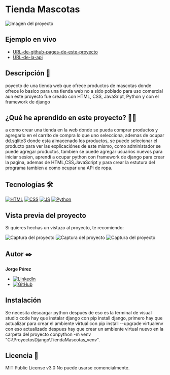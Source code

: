 # Tienda Mascotas
![Imagen del proyecto](https://github.com/eduardofierropro/Portafolio-y-CV/blob/main/IMAGEN-DEL-PROYECTO.jpg?raw=true)

## Ejemplo en vivo
- [URL-de-github-pages-de-este-proyecto](URL-de-github-pages-de-este-proyecto)
- [URL-de-la-api](URL-de-la-api)

## Descripción 📑

poyecto de una tienda web que ofrece productos de mascotas donde ofrece lo basico para una tienda web no a sido poblado para uso comercial aun este proyecto fue creado con HTML, CSS, JavaSript, Python y con el framework de django

## ¿Qué he aprendido en este proyecto? 🙇🏻 

a como crear una tienda en la web donde se pueda comprar productos y agregarlo en el carrito de compra lo que uno selecciona, ademas de ocupar dd.sqlite3 donde esta almacenado los productos, se puede selecionar el producto para ver las explicaciónes de este mismo, como administador se puede agregar productos, tambien se puede agregar usuarios nuevos para iniciar sesion, aprendi a ocupar python con framework de django para crear la pagina, ademas  de HTML,CSS,JavaScript y para crear la estutura del programa tambien a como ocupar una APi de ropa.

## Tecnologías 🛠
<!-- Iconos sacados de: https://github.com/hendrasob/badges/blob/master/README.md y https://github.com/alexandresanlim/Badges4-README.md-Profile -->
[![HTML](https://img.shields.io/badge/HTML5-E34F26?style=for-the-badge&logo=html5&logoColor=white)](https://es.wikipedia.org/wiki/HTML5)
[![CSS](https://img.shields.io/badge/CSS3-1572B6?style=for-the-badge&logo=css3&logoColor=white)](https://es.wikipedia.org/wiki/CSS)
[![JS](https://img.shields.io/badge/JavaScript-F7DF1E?style=for-the-badge&logo=javascript&logoColor=black)](https://es.wikipedia.org/wiki/JavaScript)
[![Python](https://img.shields.io/badge/Python-3776AB?style=for-the-badge&logo=python&logoColor=white)](https://www.python.org/)


## Vista previa del proyecto
Si quieres hechas un vistazo al proyecto, te recomiendo:

![Captura del proyecto](https://github.com/eduardofierropro/Portafolio-y-CV/blob/main/CAPTURA-DEL-PROYECTO.jpg?raw=true)
![Captura del proyecto](https://github.com/eduardofierropro/Portafolio-y-CV/blob/main/CAPTURA-DEL-PROYECTO.jpg?raw=true)
![Captura del proyecto](https://github.com/eduardofierropro/Portafolio-y-CV/blob/main/CAPTURA-DEL-PROYECTO.jpg?raw=true)

## Autor ✒️
**Jorge Pérez**

* [![LinkedIn](https://img.shields.io/badge/LinkedIn-0077B5?style=for-the-badge&logo=linkedin&logoColor=white)](https://www.linkedin.com/in/jorge-pérezpro)
* [![GitHub](https://img.shields.io/badge/GitHub-181717?style=for-the-badge&logo=github&logoColor=white)](https://github.com/LinkofDeath)


## Instalación 
Se necesita descargar python despues de eso es la terminal de visual studio code hay que instalar django con pip install django, primero hay que actualizar para crear el ambiente virtual con pip install --upgrade virtualenv con eso actualizado despues hay que crear un ambiente virtual nuevo en la carpeta del proyecto conpython -m venv "C:\ProyectosDjango\TiendaMascotas_venv".
  
## Licencia 📄
MIT Public License v3.0
No puede usarse comencialmente.
